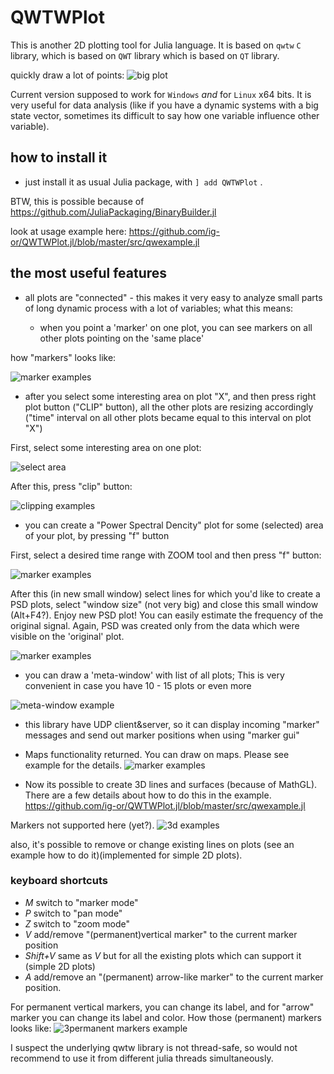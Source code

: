 # QWTWPlot
This is another 2D plotting tool for Julia language.  It is based on `qwtw` `C` library, which is based on `QWT` library which is based on `QT` library.

quickly draw a lot of points:
 ![](docs/img/logo.png "big plot")

Current version supposed to work for `Windows` _and_ for `Linux` x64 bits.
It is very useful for data analysis (like if you have a dynamic systems with a big state vector, sometimes its difficult to say how one variable influence other variable).

## how to install it

* just install it as usual Julia package, with `] add QWTWPlot` .  

BTW, this is possible because of https://github.com/JuliaPackaging/BinaryBuilder.jl

look at usage example here: https://github.com/ig-or/QWTWPlot.jl/blob/master/src/qwexample.jl


## the most useful features

* all plots are "connected" - this makes it very easy to analyze small parts of long dynamic process with a lot of variables;  what this means:


  * when you point a 'marker' on one plot, you can see markers on all other plots pointing on the 'same place'

how "markers" looks like:

 ![](docs/img/marker.png "marker examples")


  * after you select some interesting area on plot "X", and then press right plot button ("CLIP" button),  all the other plots are resizing accordingly ("time" interval on all other plots became equal to this interval on plot "X")

First, select some interesting area on one plot:

 ![](docs/img/clip-1.png "select area")

After this, press "clip" button:

 ![](docs/img/clip-2.png "clipping examples")


* you can create a "Power Spectral Dencity" plot for some  (selected) area of your plot, by pressing "f" button

First, select a desired time range with ZOOM tool and then press "f" button:

![](docs/img/psd-1.png "marker examples")

After this (in new small window) select lines for which you'd like to create a PSD plots, select "window size" (not very big) and close this small window (Alt+F4?).  Enjoy new PSD plot! You can easily estimate the frequency of the original signal. Again, PSD was created only from the data which were visible on the 'original' plot.

![](docs/img/psd-2.png "marker examples")

* you can draw a 'meta-window' with list of all plots; This is very convenient in case you have 10 - 15 plots or even more

![](docs/img/meta-window.png "meta-window example")

* this library have UDP client&server, so it can display incoming "marker" messages and send out marker positions when using "marker gui"

 * Maps functionality returned. You can draw on maps. Please see example for the details.
 ![](docs/img/map-example.png "marker examples")
 

 * Now its possible to create 3D lines and surfaces (because of MathGL).  There are a few details about how to do this in the example.    https://github.com/ig-or/QWTWPlot.jl/blob/master/src/qwexample.jl
 
 Markers not supported here (yet?).
 ![](docs/img/3d.png "3d examples")

 also,  it's possible to remove or change existing lines on plots (see an example how to do it)(implemented for simple 2D plots).

 ### keyboard shortcuts
 * _M_ switch to "marker mode"
 * _P_ switch to "pan mode"
 * _Z_ switch to "zoom mode"
 * _V_ add/remove "(permanent)vertical marker" to the current marker position
 * _Shift+V_  same as _V_ but for all the existing plots which can support it (simple 2D plots)
 * _A_  add/remove an "(permanent) arrow-like marker" to the current marker position.

 For permanent vertical markers, you can change its label, and for "arrow" marker you can change its label and color.
 How those (permanent) markers looks like:
 ![](docs/img/pm.png "3permanent markers example")



 I suspect the underlying qwtw library is not thread-safe, so would not recommend to use it from different julia threads simultaneously. 
 
